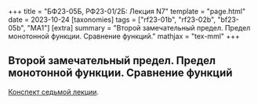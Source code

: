 +++
title = "БФ23-05Б, РФ23-01/2Б: Лекция N7"
template = "page.html"
date = 2023-10-24
[taxonomies]
tags = ["rf23-01b", "rf23-02b", "bf23-05b", "MA1"]
[extra]
summary = "Второй замечательный предел. Предел монотонной функции. Сравнение функций."
mathjax = "tex-mml"
+++

<!-- more -->

## Второй замечательный предел. Предел монотонной функции. Сравнение функций

[Конспект седьмой лекции](/MA1_Lecture_7_upd.pdf). 